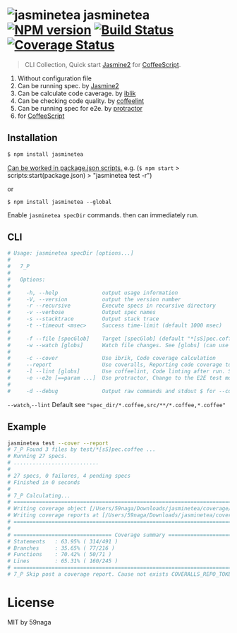 # ![jasminetea][.svg] jasminetea [![NPM version][npm-image]][npm] [![Build Status][travis-image]][travis] [![Coverage Status][coveralls-image]][coveralls]

> CLI Collection, Quick start [Jasmine2][d-1] for [CoffeeScript][d-5].

1. Without configuration file
2. Can be running spec. by [Jasmine2][d-1]
3. Can be calculate code caverage. by [iblik][d-2]
4. Can be checking code quality. by [coffeelint][d-3]
4. Can be running spec for e2e. by [protractor][d-4]
5. for [CoffeeScript][d-5]

## Installation
```bash
$ npm install jasminetea
```

[Can be worked in package.json scripts.][1] e.g. (`$ npm start` > scripts:start(package.json) > "jasminetea test -r")

or
```
$ npm install jasminetea --global
```
Enable `jasminetea specDir` commands. then can immediately run.

## CLI
```bash
# Usage: jasminetea specDir [options...]
#
#   7_P
# 
#   Options:
# 
#     -h, --help              output usage information
#     -V, --version           output the version number
#     -r --recursive          Execute specs in recursive directory
#     -v --verbose            Output spec names
#     -s --stacktrace         Output stack trace
#     -t --timeout <msec>     Success time-limit (default 1000 msec)
#
#     -f --file [specGlob]    Target [specGlob] (default "*[sS]pec.coffee")
#     -w --watch [globs]      Watch file changes. See [globs] (can use "," separator)
#
#     -c --cover              Use ibrik, Code coverage calculation
#     --report                Use coveralls, Reporting code coverage to coveralls.io
#     -l --lint [globs]       Use coffeelint, Code linting after run. See [globs] (can use "," separator)
#     -e --e2e [==param ...]  Use protractor, Change to the E2E test mode
#
#     -d --debug              Output raw commands and stdout $ for --cover,--lint,--e2e
```

`--watch`,`--lint` Default see `"spec_dir/*.coffee,src/**/*.coffee,*.coffee"`

## Example
```bash
jasminetea test --cover --report
# 7_P Found 3 files by test/*[sS]pec.coffee ...
# Running 27 specs.
# ...........................
# 
# 27 specs, 0 failures, 4 pending specs
# Finished in 0 seconds
# 
# 7_P Calculating...
# =============================================================================
# Writing coverage object [/Users/59naga/Downloads/jasminetea/coverage/coverage.json]
# Writing coverage reports at [/Users/59naga/Downloads/jasminetea/coverage]
# =============================================================================
# 
# =============================== Coverage summary ===============================
# Statements   : 63.95% ( 314/491 )
# Branches     : 35.65% ( 77/216 )
# Functions    : 70.42% ( 50/71 )
# Lines        : 65.31% ( 160/245 )
# ================================================================================
# 7_P Skip post a coverage report. Cause not exists COVERALLS_REPO_TOKEN
```

License
=========================
MIT by 59naga

[.svg]: https://cdn.rawgit.com/59naga/jasminetea/master/.svg

[npm-image]: https://badge.fury.io/js/jasminetea.svg
[npm]: https://npmjs.org/package/jasminetea
[travis-image]: https://travis-ci.org/59naga/jasminetea.svg?branch=master
[travis]: https://travis-ci.org/59naga/jasminetea
[coveralls-image]: https://coveralls.io/repos/59naga/jasminetea/badge.svg?branch=master
[coveralls]: https://coveralls.io/r/59naga/jasminetea?branch=master

[d-1]: https://github.com/jasmine/jasmine
[d-2]: https://github.com/Constellation/ibrik
[d-2-1]: https://github.com/cainus/node-coveralls#istanbul
[d-2-2]: http://docs.travis-ci.com/user/environment-variables/
[d-3]: http://coffeelint.org/
[d-4]: http://angular.github.io/protractor/
[d-5]: http://coffeescript.org/

[1]: http://www.jayway.com/2014/03/28/running-scripts-with-npm/
